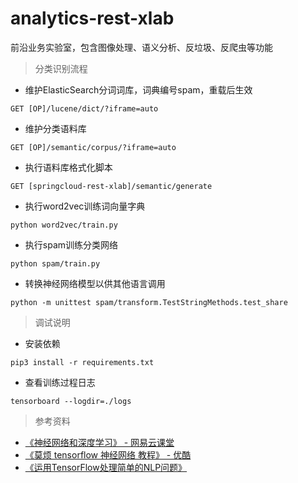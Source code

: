 # analytics-rest-xlab

前沿业务实验室，包含图像处理、语义分析、反垃圾、反爬虫等功能

> 分类识别流程
- 维护ElasticSearch分词词库，词典编号spam，重载后生效
```
GET [OP]/lucene/dict/?iframe=auto
```
- 维护分类语料库
```
GET [OP]/semantic/corpus/?iframe=auto
```
- 执行语料库格式化脚本
```
GET [springcloud-rest-xlab]/semantic/generate
```
- 执行word2vec训练词向量字典
```
python word2vec/train.py
```
- 执行spam训练分类网络
```
python spam/train.py
```
- 转换神经网络模型以供其他语言调用
```
python -m unittest spam/transform.TestStringMethods.test_share
```

> 调试说明
- 安装依赖
```
pip3 install -r requirements.txt
```
- 查看训练过程日志
```
tensorboard --logdir=./logs
```

> 参考资料
- [《神经网络和深度学习》 - 网易云课堂](https://mooc.study.163.com/course/2001281002)
- [《莫烦 tensorflow 神经网络 教程》 - 优酷](https://v.youku.com/v_show/id_XMjc3MzA3OTM0NA==.html)
- [《运用TensorFlow处理简单的NLP问题》](http://sharkdtu.com/posts/nn-nlp.html)
